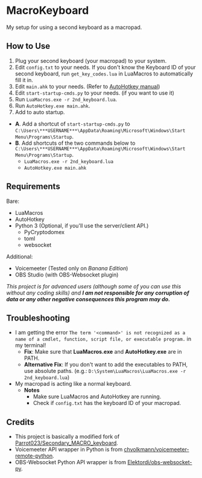 # MacroKeyboard

My setup for using a second keyboard as a macropad.

## How to Use

1. Plug your second keyboard (your macropad) to your system.
2. Edit `config.txt` to your needs. If you don't know the Keyboard ID of your second keyboard, run `get_key_codes.lua` in LuaMacros to automatically fill it in.
3. Edit `main.ahk` to your needs. (Refer to [AutoHotkey manual](https://www.autohotkey.com/docs/AutoHotkey.htm))
4. Edit `start-startup-cmds.py` to your needs. (if you want to use it)
5. Run `LuaMacros.exe -r 2nd_keyboard.lua`.
6. Run `AutoHotkey.exe main.ahk`.
7. Add to auto startup.

- **A**. Add a shortcut of `start-startup-cmds.py` to `C:\Users\***USERNAME***\AppData\Roaming\Microsoft\Windows\Start Menu\Programs\Startup`.
- **B**. Add shortcuts of the two commands below to `C:\Users\***USERNAME***\AppData\Roaming\Microsoft\Windows\Start Menu\Programs\Startup`.
  - `LuaMacros.exe -r 2nd_keyboard.lua`
  - `AutoHotkey.exe main.ahk`

## Requirements

Bare:

- LuaMacros
- AutoHotkey
- Python 3 (Optional, if you'll use the server/client API.)
  - PyCryptodomex
  - toml
  - websocket

Additional:

- Voicemeeter (Tested only on *Banana Edition*)
- OBS Studio (with OBS-Websocket plugin)

*This project is for advanced users (although some of you can use this without any coding skills) and **I am not responsible for any corruption of data or any other negative consequences this program may do.***

## Troubleshooting

- I am getting the error `The term '<command>' is not recognized as a name of a cmdlet, function, script file, or executable program.` in my terminal!
  - **Fix**: Make sure that **LuaMacros.exe** and **AutoHotkey.exe** are in PATH.
  - **Alternative Fix**: If you don't want to add the executables to PATH, use absolute paths. (e.g.: `D:\System\LuaMacros\LuaMacros.exe -r 2nd_keyboard.lua`)
- My macropad is acting like a normal keyboard.
  - **Notes**
    - Make sure LuaMacros and AutoHotkey are running.
    - Check if `config.txt` has the keyboard ID of your macropad.

## Credits

- This project is basically a modified fork of [Parrot023/Secondary_MACRO_keyboard](https://github.com/Parrot023/Secondary_MACRO_keyboard).
- Voicemeeter API wrapper in Python is from [chvolkmann/voicemeeter-remote-python](https://github.com/chvolkmann/voicemeeter-remote-python).
- OBS-Websocket Python API wrapper is from [Elektordi/obs-websocket-py](https://github.com/Elektordi/obs-websocket-py).
